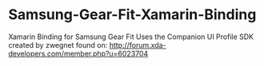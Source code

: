 Samsung-Gear-Fit-Xamarin-Binding
================================

Xamarin Binding for Samsung Gear Fit
Uses the Companion UI Profile SDK created by zwegnet 
found on: http://forum.xda-developers.com/member.php?u=6023704



